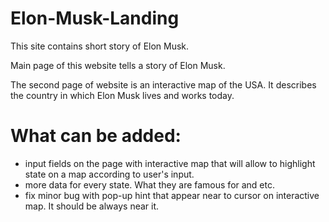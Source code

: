 # Elon-Musk-Landing
This site contains short story of Elon Musk.

Main page of this website tells a story of Elon Musk.

The second page of website is an interactive map of the USA.
It describes the country in which Elon Musk lives and works today.

# What can be added:  
- input fields on the page with interactive map that will allow to highlight state on a map according to user's input.
- more data for every state. What they are famous for and etc.
- fix minor bug with pop-up hint that appear near to cursor on interactive map. It should be always near it.
